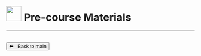 # <img border="0" src="https://www.svgrepo.com/show/19652/maths-class-materials-cross-of-a-pencil-and-a-ruler.svg" width="40" height="40"> Pre-course Materials

***
<br/>
<a href="/single-cell_sib_scilifelab_2021/README.html">
  <button class="button zoom myHighlight">⬅︎ &nbsp; Back to main</button>
</a>
<br/>
<div width="100%" height="20px">&nbsp;&nbsp;</div>
